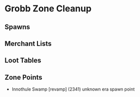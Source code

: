 # Grobb Zone Cleanup

## Spawns

## Merchant Lists

## Loot Tables

## Zone Points
* Innothule Swamp [revamp] (2341) unknown era spawn point
